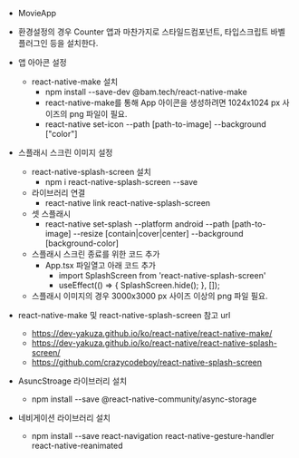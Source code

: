 * MovieApp

* 환경설정의 경우 Counter 앱과 마찬가지로 스타일드컴포넌트, 타입스크립트 바벨플러그인 등을 설치한다.

* 앱 아아콘 설정
  * react-native-make 설치
    * npm install --save-dev @bam.tech/react-native-make
    * react-native-make를 통해 App 아이콘을 생성하려면 1024x1024 px 사이즈의 png 파일이 필요.
    * react-native set-icon --path [path-to-image] --background ["color"]
* 스플래시 스크린 이미지 설정
  * react-native-splash-screen 설치
    * npm i react-native-splash-screen --save
  * 라이브러리 연결
    * react-native link react-native-splash-screen 
  * 셋 스플래시
    * react-native set-splash --platform android --path [path-to-image] --resize [contain|cover|center] --background [background-color]
  * 스플래시 스크린 종료를 위한 코드 추가
    * App.tsx 파일열고 아래 코드 추가 
      * import SplashScreen from 'react-native-splash-screen'
      * useEffect(() => { SplashScreen.hide(); }, []);
  * 스플래시 이미지의 경우 3000x3000 px 사이즈 이상의 png 파일 필요.
* react-native-make 및 react-native-splash-screen 참고 url      
  * https://dev-yakuza.github.io/ko/react-native/react-native-make/
  * https://dev-yakuza.github.io/ko/react-native/react-native-splash-screen/
  * https://github.com/crazycodeboy/react-native-splash-screen     
* AsuncStroage 라이브러리 설치
  * npm install --save @react-native-community/async-storage
* 네비게이션 라이브러리 설치
  * npm install --save react-navigation react-native-gesture-handler react-native-reanimated
  
